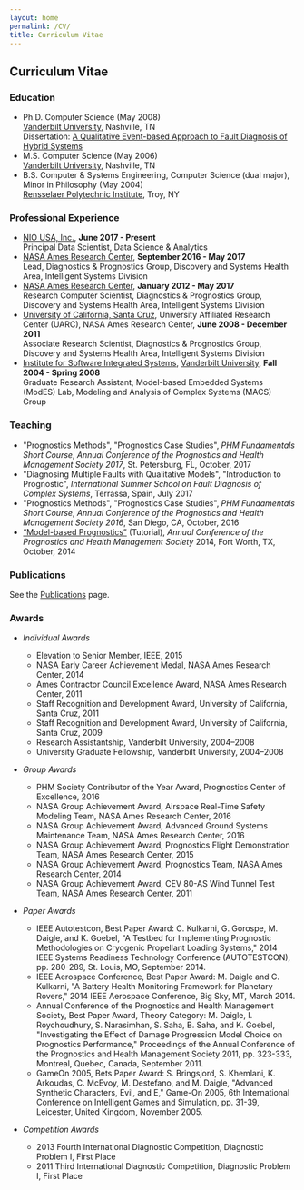 ```yaml
---
layout: home
permalink: /CV/
title: Curriculum Vitae
---
```


## Curriculum Vitae

### Education

- Ph.D. Computer Science (May 2008)  
[Vanderbilt University](http://www.vanderbilt.edu), Nashville, TN  
Dissertation: [A Qualitative Event-based Approach to Fault Diagnosis of Hybrid Systems](pubs/DaigleDissertation.pdf)
- M.S. Computer Science (May 2006)  
[Vanderbilt University](http://www.vanderbilt.edu), Nashville, TN  
- B.S. Computer &amp; Systems Engineering, Computer Science (dual major), Minor in Philosophy (May 2004)  
[Rensselaer Polytechnic Institute](http://www.rpi.edu), Troy, NY

### Professional Experience
- [NIO USA, Inc.](https://www.nio.io), **June 2017 - Present**  
Principal Data Scientist, Data Science &amp; Analytics  
- [NASA Ames Research Center](http://www.nasa.gov/centers/ames/home/index.html), **September 2016 - May 2017**  
Lead, Diagnostics &amp; Prognostics Group, Discovery and Systems Health Area, Intelligent Systems Division
- [NASA Ames Research Center](http://www.nasa.gov/centers/ames/home/index.html), **January 2012 - May 2017**  
Research Computer Scientist, Diagnostics &amp; Prognostics Group, Discovery and Systems Health Area, Intelligent Systems Division
- [University of California, Santa Cruz](https://www.ucsc.edu/), University Affiliated Research Center (UARC), NASA Ames Research Center, **June 2008 - December 2011**  
Associate Research Scientist, Diagnostics &amp; Prognostics Group, Discovery and Systems Health Area, Intelligent Systems Division
- [Institute for Software Integrated Systems](http://www.isis.vanderbilt.edu/), [Vanderbilt University](http://www.vanderbilt.edu/), **Fall 2004 - Spring 2008**  
Graduate Research Assistant, Model-based Embedded Systems (ModES) Lab, Modeling and Analysis of Complex Systems (MACS) Group

### Teaching

- "Prognostics Methods", "Prognostics Case Studies", *PHM Fundamentals Short Course*, *Annual Conference of the Prognostics and Health Management Society 2017*, St. Petersburg, FL, October, 2017
- "Diagnosing Multiple Faults with Qualitative Models", "Introduction to Prognostic", *International Summer School on Fault Diagnosis of Complex Systems*, Terrassa, Spain, July 2017
- "Prognostics Methods", "Prognostics Case Studies", *PHM Fundamentals Short Course*, *Annual Conference of the Prognostics and Health Management Society 2016*, San Diego, CA, October, 2016
- [“Model-based Prognostics”](http://www.phmsociety.org/sites/all/modules/pubdlcnt/pubdlcnt.php?file=https://www.phmsociety.org/sites/phmsociety.org/files/Daigle-ModelBasedPrognostics-Tutorial-PHM2014_1.pdf&nid=1523) (Tutorial), *Annual Conference of the Prognostics and Health Management Society* 2014, Fort Worth, TX, October, 2014

### Publications

See the [Publications](/publications) page.

### Awards

- *Individual Awards*
  - Elevation to Senior Member, IEEE, 2015
  - NASA Early Career Achievement Medal, NASA Ames Research Center, 2014
  - Ames Contractor Council Excellence Award, NASA Ames Research Center, 2011
  - Staff Recognition and Development Award, University of California, Santa Cruz, 2011
  - Staff Recognition and Development Award, University of California, Santa Cruz, 2009
  - Research Assistantship, Vanderbilt University, 2004–2008
  - University Graduate Fellowship, Vanderbilt University, 2004–2008

- *Group Awards*
  - PHM Society Contributor of the Year Award, Prognostics Center of Excellence, 2016
  - NASA Group Achievement Award, Airspace Real-Time Safety Modeling Team, NASA Ames Research
  Center, 2016
  - NASA Group Achievement Award, Advanced Ground Systems Maintenance Team, NASA Ames Research Center, 2016
  - NASA Group Achievement Award, Prognostics Flight Demonstration Team, NASA Ames Research
  Center, 2015
  - NASA Group Achievement Award, Prognostics Team, NASA Ames Research Center, 2014
  - NASA Group Achievement Award, CEV 80-AS Wind Tunnel Test Team, NASA Ames Research Center, 2011

- *Paper Awards*
  - IEEE Autotestcon, Best Paper Award: C. Kulkarni, G. Gorospe, M. Daigle, and K. Goebel, "A Testbed for Implementing Prognostic Methodologies on Cryogenic Propellant Loading Systems," 2014 IEEE Systems Readiness Technology Conference (AUTOTESTCON), pp. 280-289, St. Louis, MO, September 2014.
  - IEEE Aerospace Conference, Best Paper Award: M. Daigle and C. Kulkarni, "A Battery Health Monitoring Framework for Planetary Rovers," 2014 IEEE Aerospace Conference, Big Sky, MT, March 2014.
  - Annual Conference of the Prognostics and Health Management Society, Best Paper Award, Theory Category: M. Daigle, I. Roychoudhury, S. Narasimhan, S. Saha, B. Saha, and K. Goebel, "Investigating the Effect of Damage Progression Model Choice on Prognostics Performance," Proceedings of the Annual Conference of the Prognostics and Health Management Society 2011, pp. 323-333, Montreal, Quebec, Canada, September 2011.
  - GameOn 2005, Bets Paper Award: S. Bringsjord, S. Khemlani, K. Arkoudas, C. McEvoy, M. Destefano, and M. Daigle, "Advanced Synthetic Characters, Evil, and E," Game-On 2005, 6th International Conference on Intelligent Games and Simulation, pp. 31-39, Leicester, United Kingdom, November 2005.

- *Competition Awards*
  - 2013 Fourth International Diagnostic Competition, Diagnostic Problem I, First Place
  - 2011 Third International Diagnostic Competition, Diagnostic Problem I, First Place
